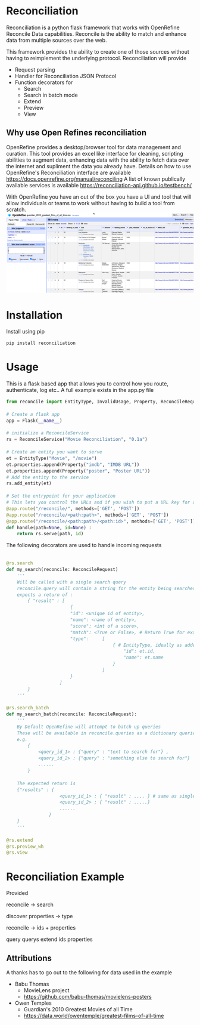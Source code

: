 # Reconciliation 
Reconciliation is a python flask framework that works with OpenRefine Reconcile Data capabilities.
Reconcile is the ability to match and enhance data from multiple sources over the web.

This framework provides the ability to create one of those sources without having to reimplement the underlying protocol.
Reconciliation will provide

* Request parsing
* Handler for Reconciliation JSON Protocol
* Function decorators for
  * Search
  * Search in batch mode
  * Extend 
  * Preview
  * View

## Why use Open Refines reconciliation
OpenRefine provides a desktop/browser tool for data management and curation. This tool provides an excel like interface for cleaning, scripting abilities to augment data, enhancing data with the ability to fetch data over the internet and supliment the data you already have.
Details on how to use OpenRefine's Reconciliation interface are available https://docs.openrefine.org/manual/reconciling
A list of known publically available services is available https://reconciliation-api.github.io/testbench/

With OpenRefine you have an out of the box you have a UI and tool that will allow individuals or teams to work without having to build a tool from scratch. 
![OpenRefine Screen Shot](https://raw.githubusercontent.com/preftech/reconciliation/main/docs/images/refine.png)


# Installation
Install using pip
```sh
pip install reconciliation
```

# Usage
This is a flask based app that allows you to control how you route, authenticate, log etc.. A full example exists in the app.py file

```python
from reconcile import EntityType, InvalidUsage, Property, ReconcileRequest, ReconcileService

# Create a flask app
app = Flask(__name__)

# initialize a ReconcileService
rs = ReconcileService("Movie Reconciliation", "0.1a")

# Create an entity you want to serve 
et = EntityType("Movie", "/movie")
et.properties.append(Property("imdb", "IMDB URL"))
et.properties.append(Property("poster", "Poster URL"))
# Add the entity to the service
rs.add_entity(et)

# Set the entrypoint for your application
# This lets you control the URLs and if you wish to put a URL key for authentication you can do so here
@app.route("/reconcile/", methods=['GET', 'POST'])
@app.route("/reconcile/<path:path>", methods=['GET', 'POST'])
@app.route("/reconcile/<path:path>/<path:id>", methods=['GET', 'POST'])
def handle(path=None, id=None) :
    return rs.serve(path, id)

```

The following decorators are used to handle incoming requests
```python

@rs.search
def my_search(reconcile: ReconcileRequest)
    '''
    Will be called with a single search query
    reconcile.query will contain a string for the entity being searched for
    expects a return of :
        { "result" : [
                        {
                        "id": <unique id of entity>,
                        "name": <name of entity>, 
                        "score": <int of a score>,
                        "match": <True or False>, # Return True for exact match.
                        "type":     [
                                        { # EntityType, ideally as added to the rs above
                                            "id": et.id,
                                            "name": et.name
                                        }
                                    ]
                        }              
                    ]
        }
    '''

@rs.search_batch
def my_search_batch(reconcile: ReconcileRequest):
    '''
    By Default OpenRefine will attempt to batch up queries
    These will be available in reconcile.queries as a dictionary queries key off a query id
    e.g. 
        {
            <query_id_1> : {"query" : "text to search for"} ,
            <query_id_2> : {"query" : "something else to search for"}
            ......
        }

    The expected return is
    {"results" : {
                    <query_id_1> : { "result" : .... } # same as single search result
                    <query_id_2> : { "result" : .....}
                    ......
                }
    }
    '''

@rs.extend
@rs.preview_wh
@rs.view

```
# Reconciliation Example
Provided 


reconcile
    -> search

discover properties
    -> type

reconcile -> ids + properties 


query
querys
extend
    ids
    properties

## Attributions
A thanks has to go out to the following for data used in the example 
* Babu Thomas 
  * MovieLens project
  * https://github.com/babu-thomas/movielens-posters
* Owen Temples 
  * Guardian's 2010 Greatest Movies of all Time 
  * https://data.world/owentemple/greatest-films-of-all-time